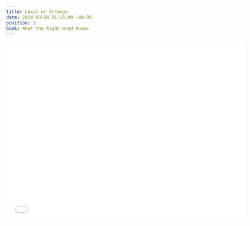 ```yaml
---
title: Local or Strange
date: 2014-03-20 11:16:00 -04:00
position: 3
book: What the Right Hand Knows
---
```


<iframe width="640" height="480" src="//www.youtube.com/embed/WLiQs8Ha-Lc?rel=0&start=275" frameborder="0" allowfullscreen></iframe>
